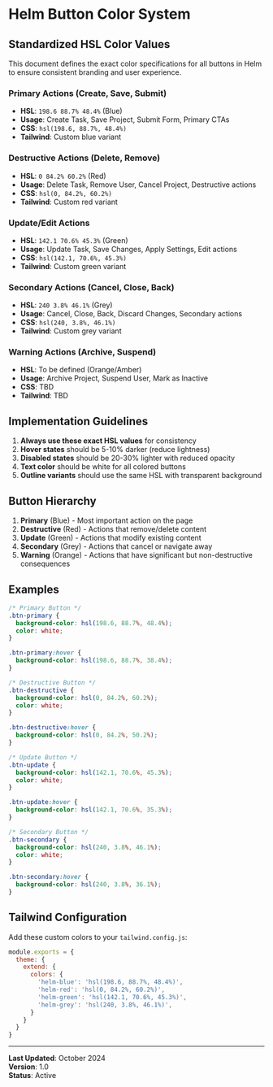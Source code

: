 # Helm Button Color System

## Standardized HSL Color Values

This document defines the exact color specifications for all buttons in Helm to ensure consistent branding and user experience.

### Primary Actions (Create, Save, Submit)
- **HSL**: `198.6 88.7% 48.4%` (Blue)
- **Usage**: Create Task, Save Project, Submit Form, Primary CTAs
- **CSS**: `hsl(198.6, 88.7%, 48.4%)`
- **Tailwind**: Custom blue variant

### Destructive Actions (Delete, Remove)
- **HSL**: `0 84.2% 60.2%` (Red)
- **Usage**: Delete Task, Remove User, Cancel Project, Destructive actions
- **CSS**: `hsl(0, 84.2%, 60.2%)`
- **Tailwind**: Custom red variant

### Update/Edit Actions
- **HSL**: `142.1 70.6% 45.3%` (Green)
- **Usage**: Update Task, Save Changes, Apply Settings, Edit actions
- **CSS**: `hsl(142.1, 70.6%, 45.3%)`
- **Tailwind**: Custom green variant

### Secondary Actions (Cancel, Close, Back)
- **HSL**: `240 3.8% 46.1%` (Grey)
- **Usage**: Cancel, Close, Back, Discard Changes, Secondary actions
- **CSS**: `hsl(240, 3.8%, 46.1%)`
- **Tailwind**: Custom grey variant

### Warning Actions (Archive, Suspend)
- **HSL**: To be defined (Orange/Amber)
- **Usage**: Archive Project, Suspend User, Mark as Inactive
- **CSS**: TBD
- **Tailwind**: TBD

## Implementation Guidelines

1. **Always use these exact HSL values** for consistency
2. **Hover states** should be 5-10% darker (reduce lightness)
3. **Disabled states** should be 20-30% lighter with reduced opacity
4. **Text color** should be white for all colored buttons
5. **Outline variants** should use the same HSL with transparent background

## Button Hierarchy

1. **Primary** (Blue) - Most important action on the page
2. **Destructive** (Red) - Actions that remove/delete content
3. **Update** (Green) - Actions that modify existing content
4. **Secondary** (Grey) - Actions that cancel or navigate away
5. **Warning** (Orange) - Actions that have significant but non-destructive consequences

## Examples

```css
/* Primary Button */
.btn-primary {
  background-color: hsl(198.6, 88.7%, 48.4%);
  color: white;
}

.btn-primary:hover {
  background-color: hsl(198.6, 88.7%, 38.4%);
}

/* Destructive Button */
.btn-destructive {
  background-color: hsl(0, 84.2%, 60.2%);
  color: white;
}

.btn-destructive:hover {
  background-color: hsl(0, 84.2%, 50.2%);
}

/* Update Button */
.btn-update {
  background-color: hsl(142.1, 70.6%, 45.3%);
  color: white;
}

.btn-update:hover {
  background-color: hsl(142.1, 70.6%, 35.3%);
}

/* Secondary Button */
.btn-secondary {
  background-color: hsl(240, 3.8%, 46.1%);
  color: white;
}

.btn-secondary:hover {
  background-color: hsl(240, 3.8%, 36.1%);
}
```

## Tailwind Configuration

Add these custom colors to your `tailwind.config.js`:

```javascript
module.exports = {
  theme: {
    extend: {
      colors: {
        'helm-blue': 'hsl(198.6, 88.7%, 48.4%)',
        'helm-red': 'hsl(0, 84.2%, 60.2%)',
        'helm-green': 'hsl(142.1, 70.6%, 45.3%)',
        'helm-grey': 'hsl(240, 3.8%, 46.1%)',
      }
    }
  }
}
```

---

**Last Updated**: October 2024  
**Version**: 1.0  
**Status**: Active

